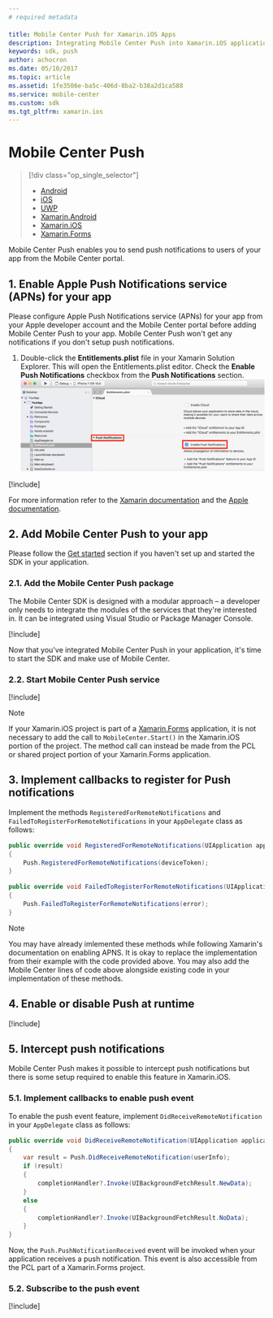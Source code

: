 ```yaml
---
# required metadata

title: Mobile Center Push for Xamarin.iOS Apps
description: Integrating Mobile Center Push into Xamarin.iOS applications
keywords: sdk, push
author: achocron
ms.date: 05/10/2017
ms.topic: article
ms.assetid: 1fe3506e-ba5c-406d-8ba2-b38a2d1ca588
ms.service: mobile-center
ms.custom: sdk
ms.tgt_pltfrm: xamarin.ios
---
```


# Mobile Center Push

> [!div class="op_single_selector"]
> * [Android](android.md)
> * [iOS](ios.md)
> * [UWP](uwp.md)
> * [Xamarin.Android](xamarin-android.md)
> * [Xamarin.iOS](xamarin-ios.md)
> * [Xamarin.Forms](xamarin-forms.md)

Mobile Center Push enables you to send push notifications to users of your app from the Mobile Center portal.

## 1. Enable Apple Push Notifications service (APNs) for your app

Please configure Apple Push Notifications service (APNs) for your app from your Apple developer account and the Mobile Center portal before adding Mobile Center Push to your app. Mobile Center Push won't get any notifications if you don't setup push notifications.

1. Double-click the **Entitlements.plist** file in your Xamarin Solution Explorer. This will open the Entitlements.plist editor. Check the **Enable Push Notifications** checkbox from the **Push Notifications** section.
![enable-push-capability](images/xamarin-ios-enable-push-capability.png)

[!include[](apns-setup.md)]

For more information refer to the [Xamarin documentation](https://developer.xamarin.com/guides/ios/platform_features/introduction-to-ios10/user-notifications/enhanced-user-notifications/#Configuring-the-Remote-Notifications-Environment) and the [Apple documentation](http://help.apple.com/xcode/mac/current/#/dev11b059073).

## 2. Add Mobile Center Push to your app

Please follow the [Get started](~/sdk/getting-started/uwp.md) section if you haven't set up and started the SDK in your application.

### 2.1. Add the Mobile Center Push package

The Mobile Center SDK is designed with a modular approach – a developer only needs to integrate the modules of the services that they're interested in. It can be integrated using Visual Studio or Package Manager Console.

[!include[](add-nuget.md)]

Now that you've integrated Mobile Center Push in your application, it's time to start the SDK and make use of Mobile Center.

### 2.2. Start Mobile Center Push service

[!include[](start-push.md)]

>[!NOTE]
>If your Xamarin.iOS project is part of a [Xamarin.Forms](xamarin-forms.md) application, it is not necessary to add the call to `MobileCenter.Start()` in the Xamarin.iOS portion of the project. The method call can instead be made from the PCL or shared project portion of your Xamarin.Forms application.

## 3. Implement callbacks to register for Push notifications

Implement the methods `RegisteredForRemoteNotifications` and `FailedToRegisterForRemoteNotifications` in your `AppDelegate` class as follows:

```csharp
public override void RegisteredForRemoteNotifications(UIApplication application, NSData deviceToken)
{
	Push.RegisteredForRemoteNotifications(deviceToken);
}
```

```csharp
public override void FailedToRegisterForRemoteNotifications(UIApplication application, NSError error)
{
	Push.FailedToRegisterForRemoteNotifications(error);
}
```

>[!NOTE]
>You may have already imlemented these methods while following Xamarin's documentation on enabling APNS. It is okay to replace the implementation from their example with the code provided above. You may also add the Mobile Center lines of code above alongside existing code in your implementation of these methods.

## 4. Enable or disable Push at runtime

[!include[](enable-or-disable.md)]

## 5. Intercept push notifications

Mobile Center Push makes it possible to intercept push notifications but there is some setup required to enable this feature in Xamarin.iOS.

### 5.1. Implement callbacks to enable push event

To enable the push event feature, implement `DidReceiveRemoteNotification` in your `AppDelegate` class as follows:

```csharp
public override void DidReceiveRemoteNotification(UIApplication application, NSDictionary userInfo, System.Action<UIBackgroundFetchResult> completionHandler)
{
	var result = Push.DidReceiveRemoteNotification(userInfo);
	if (result)
	{
		completionHandler?.Invoke(UIBackgroundFetchResult.NewData);
	}
	else
	{
		completionHandler?.Invoke(UIBackgroundFetchResult.NoData);
	}
}
```

Now, the `Push.PushNotificationReceived` event will be invoked when your application receives a push notification. This event is also accessible from the PCL part of a Xamarin.Forms project.

### 5.2. Subscribe to the push event
[!include[](push-callbacks.md)]
